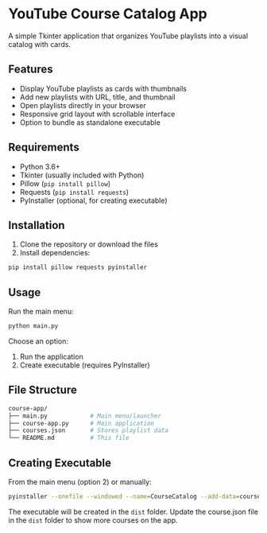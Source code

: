 # YouTube Course Catalog App

A simple Tkinter application that organizes YouTube playlists into a visual catalog with cards.

## Features

- Display YouTube playlists as cards with thumbnails
- Add new playlists with URL, title, and thumbnail
- Open playlists directly in your browser
- Responsive grid layout with scrollable interface
- Option to bundle as standalone executable

## Requirements

- Python 3.6+
- Tkinter (usually included with Python)
- Pillow (`pip install pillow`)
- Requests (`pip install requests`)
- PyInstaller (optional, for creating executable)

## Installation

1. Clone the repository or download the files
2. Install dependencies:

```bash
pip install pillow requests pyinstaller
```

## Usage

Run the main menu:

```bash
python main.py
```

Choose an option:

1. Run the application
2. Create executable (requires PyInstaller)

## File Structure

```bash
course-app/
├── main.py            # Main menu/launcher
├── course-app.py      # Main application
├── courses.json       # Stores playlist data
└── README.md          # This file
```

## Creating Executable

From the main menu (option 2) or manually:

```bash
pyinstaller --onefile --windowed --name=CourseCatalog --add-data=courses.json;. course-app.py
```

The executable will be created in the `dist` folder. Update the course.json file in the `dist` folder to show more courses on the app.
